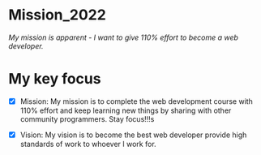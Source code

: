 # Mission_2022

_My mission is apparent - I want to give 110% effort to become a web developer._

# My key focus

- [x] Mission: My mission is to complete the web development course with 110% effort and keep learning new things by sharing with other community programmers. Stay focus!!!s

- [x] Vision: My vision is to become the best web developer provide high standards of work to whoever I work for.
